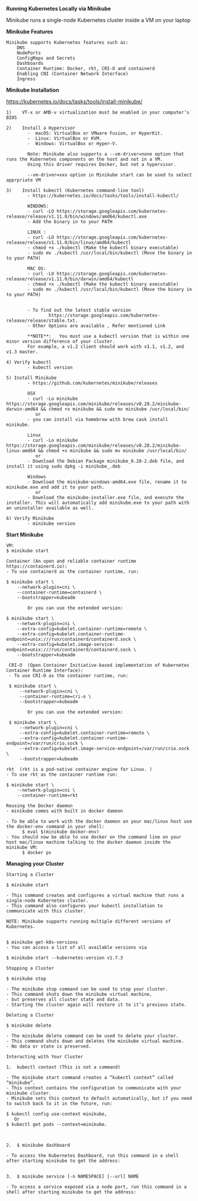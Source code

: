 **Running Kubernetes Locally via Minikube**

Minikube runs a single-node Kubernetes cluster inside a VM on your laptop 

**Minikube Features**

    Minikube supports Kubernetes features such as:
        DNS
        NodePorts
        ConfigMaps and Secrets
        Dashboards
        Container Runtime: Docker, rkt, CRI-O and containerd
        Enabling CNI (Container Network Interface)
        Ingress
        
**Minikube Installation**

https://kubernetes.io/docs/tasks/tools/install-minikube/

     
    1)    VT-x or AMD-v virtualization must be enabled in your computer’s BIOS
        
    2)    Install a Hypervisor
            -  macOS: VirtualBox or VMware Fusion, or HyperKit.
            -  Linux: VirtualBox or KVM.
            -  Windows: VirtualBox or Hyper-V.
            
            Note: Minikube also supports a --vm-driver=none option that runs the Kubernetes components on the host and not in a VM. 
            Using this driver requires Docker, but not a hypervisor.
            
            --vm-driver=xxx option in Minikube start can be used to select apprpriate VM 
        
    3)    Install kubectl (Kubernetes command-line tool)
            - https://kubernetes.io/docs/tasks/tools/install-kubectl/
            
            WINDOWS:
            - curl -LO https://storage.googleapis.com/kubernetes-release/release/v1.11.0/bin/windows/amd64/kubectl.exe
            - Add the binary in to your PATH
            
            LINUX : 
            - curl -LO https://storage.googleapis.com/kubernetes-release/release/v1.11.0/bin/linux/amd64/kubectl
            - chmod +x ./kubectl (Make the kubectl binary executable)
            - sudo mv ./kubectl /usr/local/bin/kubectl (Move the binary in to your PATH)
        
            MAC OS:
            - curl -LO https://storage.googleapis.com/kubernetes-release/release/v1.11.0/bin/darwin/amd64/kubectl
            - chmod +x ./kubectl (Make the kubectl binary executable)
            - sudo mv ./kubectl /usr/local/bin/kubectl (Move the binary in to your PATH)
                    
            
            - To find out the latest stable version 
                    https://storage.googleapis.com/kubernetes-release/release/stable.txt.
            - Other Options are available , Refer mentioned Link
            
            **NOTE**:   You must use a kubectl version that is within one minor version difference of your cluster. 
            For example, a v1.2 client should work with v1.1, v1.2, and v1.3 master.
             
    4) Verify kubectl
            - kubectl version 
            
    5) Install Minikube 
            - https://github.com/kubernetes/minikube/releases
            
            OSX
            - curl -Lo minikube https://storage.googleapis.com/minikube/releases/v0.28.2/minikube-darwin-amd64 && chmod +x minikube && sudo mv minikube /usr/local/bin/
               or
            - you can install via homebrew with brew cask install minikube.
            
            Linux
            - curl -Lo minikube https://storage.googleapis.com/minikube/releases/v0.28.2/minikube-linux-amd64 && chmod +x minikube && sudo mv minikube /usr/local/bin/
               or
            - Download the Debian Package minikube_0.28-2.deb file, and install it using sudo dpkg -i minikube_.deb
            
            Windows
            - Download the minikube-windows-amd64.exe file, rename it to minikube.exe and add it to your path.
               or  
            - Download the minikube-installer.exe file, and execute the installer. This will automatically add minikube.exe to your path with an uninstaller available as well.
            
    6) Verify Minikube
            - minikube version
                
**Start Minikube**

    VM:
    $ minikube start
    
    Container (An open and reliable container runtime https://containerd.io):
    - To use containerd as the container runtime, run:
    
    $ minikube start \
        --network-plugin=cni \
        --container-runtime=containerd \
        --bootstrapper=kubeadm 
        
            Or you can use the extended version:
      
    $ minikube start \
        --network-plugin=cni \
        --extra-config=kubelet.container-runtime=remote \
        --extra-config=kubelet.container-runtime-endpoint=unix:///run/containerd/containerd.sock \
        --extra-config=kubelet.image-service-endpoint=unix:///run/containerd/containerd.sock \
        --bootstrapper=kubeadm
     
     CRI-O  (Open Container Initiative-based implementation of Kubernetes Container Runtime Interface):
     - To use CRI-O as the container runtime, run:
     
     $ minikube start \
         --network-plugin=cni \
         --container-runtime=cri-o \
         --bootstrapper=kubeadm
      
            Or you can use the extended version:
     
     $ minikube start \
         --network-plugin=cni \
         --extra-config=kubelet.container-runtime=remote \
         --extra-config=kubelet.container-runtime-endpoint=/var/run/crio.sock \
         --extra-config=kubelet.image-service-endpoint=/var/run/crio.sock \
         --bootstrapper=kubeadm
         
    rkt  (rkt is a pod-native container engine for Linux. )
    - To use rkt as the container runtime run:
    
    $ minikube start \
        --network-plugin=cni \
        --container-runtime=rkt  
        
    Reusing the Docker daemon
    - minikube comes with built in docker dameon
    
    - To be able to work with the docker daemon on your mac/linux host use the docker-env command in your shell:
          $ eval $(minikube docker-env)
    - You should now be able to use docker on the command line on your host mac/linux machine talking to the docker daemon inside the minikube VM:
          $ docker ps


**Managing your Cluster**

`Starting a Cluster`

    $ minikube start 
    
    - This command creates and configures a virtual machine that runs a single-node Kubernetes cluster.
    - This command also configures your kubectl installation to communicate with this cluster.

    NOTE: Minikube supports running multiple different versions of Kubernetes.
     
    
    $ minikube get-k8s-versions
    - You can access a list of all available versions via
    
    $ minikube start --kubernetes-version v1.7.3

`Stopping a Cluster`

    $ minikube stop
    
    - The minikube stop command can be used to stop your cluster. 
    - This command shuts down the minikube virtual machine, 
    - but preserves all cluster state and data. 
    - Starting the cluster again will restore it to it’s previous state.

`Deleting a Cluster`

    $ minikube delete
    
    - The minikube delete command can be used to delete your cluster. 
    - This command shuts down and deletes the minikube virtual machine. 
    - No data or state is preserved.


`Interacting with Your Cluster`

    1.  kubectl context (This is not a command)   

    - The minikube start command creates a “kubectl context” called “minikube”.
    - This context contains the configuration to communicate with your minikube cluster.
    - Minikube sets this context to default automatically, but if you need to switch back to it in the future, run:

    $ kubectl config use-context minikube,
       Or 
    $ kubectl get pods --context=minikube.


   
    2.  $ minikube dashboard
    
    - To access the Kubernetes Dashboard, run this command in a shell after starting minikube to get the address:

        
    3.  $ minikube service [-n NAMESPACE] [--url] NAME
  
    - To access a service exposed via a node port, run this command in a shell after starting minikube to get the address:
